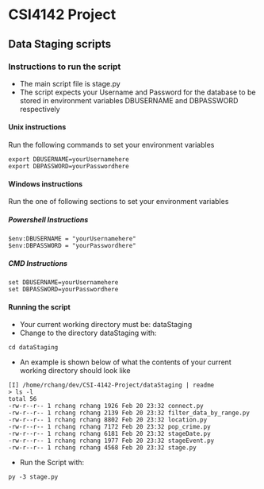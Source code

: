 # CSI4142 Project

## Data Staging scripts 

### Instructions to run the script
- The main script file is stage.py
- The script expects your Username and Password for the database to be stored in environment variables DBUSERNAME and DBPASSWORD respectively 

#### Unix instructions
Run the following commands to set your environment variables
```
export DBUSERNAME=yourUsernamehere
export DBPASSWORD=yourPasswordhere
```

#### Windows instructions
Run the one of following sections to set your environment variables

##### Powershell Instructions
```
$env:DBUSERNAME = "yourUsernamehere"
$env:DBPASSWORD = "yourPasswordhere"
```

##### CMD Instructions
```
set DBUSERNAME=yourUsernamehere
set DBPASSWORD=yourPasswordhere
```

#### Running the script
- Your current working directory must be: dataStaging
- Change to the directory dataStaging with:
```
cd dataStaging
```
- An example is shown below of what the contents of your current working directory should look like
```
[I] /home/rchang/dev/CSI-4142-Project/dataStaging | readme
> ls -l
total 56
-rw-r--r-- 1 rchang rchang 1926 Feb 20 23:32 connect.py
-rw-r--r-- 1 rchang rchang 2139 Feb 20 23:32 filter_data_by_range.py
-rw-r--r-- 1 rchang rchang 8802 Feb 20 23:32 location.py
-rw-r--r-- 1 rchang rchang 7172 Feb 20 23:32 pop_crime.py
-rw-r--r-- 1 rchang rchang 6181 Feb 20 23:32 stageDate.py
-rw-r--r-- 1 rchang rchang 1977 Feb 20 23:32 stageEvent.py
-rw-r--r-- 1 rchang rchang 4568 Feb 20 23:32 stage.py
```
- Run the Script with:
```
py -3 stage.py
```

